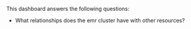 This dashboard answers the following questions:

- What relationships does the emr cluster have with other resources?
